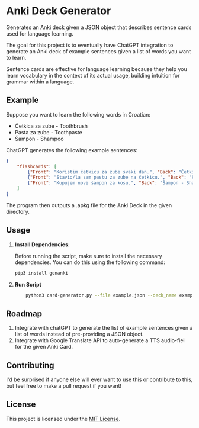 # Anki Deck Generator

Generates an Anki deck given a JSON object that describes sentence cards used for language learning.

The goal for this project is to eventually have ChatGPT integration to generate an Anki deck of example sentences given a list of words you want to learn.

Sentence cards are effective for language learning because they help you learn vocabulary in the context of its actual usage, building intuition for grammar within a language.

## Example

Suppose you want to learn the following words in Croatian:

- Četkica za zube - Toothbrush
- Pasta za zube - Toothpaste
- Šampon - Shampoo

ChatGPT generates the following example sentences:

```json
{
    "flashcards": [
        {"Front": "Koristim četkicu za zube svaki dan.", "Back": "Četkica za zube - Toothbrush"},
        {"Front": "Stavio/la sam pastu za zube na četkicu.", "Back": "Pasta za zube - Toothpaste, staviti (to apply)"},
        {"Front": "Kupujem novi šampon za kosu.", "Back": "Šampon - Shampoo"}
    ]
}
```

The program then outputs a .apkg file for the Anki Deck in the given directory.


## Usage

1. **Install Dependencies:**

   Before running the script, make sure to install the necessary dependencies. You can do this using the following command:

   ```bash
   pip3 install genanki
   ```

 2. **Run Script**
    ```bash
        python3 card-generator.py --file example.json --deck_name example_deck 
    ```

## Roadmap

1. Integrate with chatGPT to generate the list of example sentences given a list of words instead of pre-providing a JSON object.
2. Integrate with Google Translate API to auto-generate a TTS audio-fiel for the given Anki Card.


## Contributing

I'd be surprised if anyone else will ever want to use this or contribute to this, but feel free to make a pull request if you want!

## License

This project is licensed under the [MIT License](https://opensource.org/licenses/MIT).

